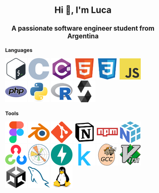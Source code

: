 <h1 align="center">Hi 👋, I'm Luca</h1>
<h2 align="center">A passionate software engineer student from Argentina </h2> 

<h3 align="left">Languages</h3>
<p align="left">
<img src="https://github.com/devicons/devicon/blob/master/icons/bash/bash-original.svg" alt="bash" width="70px" height="70px"/>
<img src="https://github.com/devicons/devicon/blob/master/icons/c/c-original.svg" alt="c" width="70px" height="70px"/>
<img src="https://github.com/devicons/devicon/blob/master/icons/csharp/csharp-original.svg" alt="csharp" width="70px" height="70px"/>
<img src="https://github.com/devicons/devicon/blob/master/icons/html5/html5-original.svg" alt="html5" width="70px" height="70px"/>
<img src="https://github.com/devicons/devicon/blob/master/icons/css3/css3-original.svg" alt="css3" width="70px" height="70px"/>
<img src="https://github.com/devicons/devicon/blob/master/icons/javascript/javascript-original.svg" alt="javascript" width="70px" height="70px"/>
<img src="https://github.com/devicons/devicon/blob/master/icons/php/php-original.svg" alt="php" width="70px" height="70px"/>
<img src="https://github.com/devicons/devicon/blob/master/icons/python/python-original.svg" alt="python" width="70px" height="70px"/>
<img src="https://github.com/devicons/devicon/blob/master/icons/r/r-original.svg" alt="r" width="70px" height="70px"/>
<img src="https://github.com/devicons/devicon/blob/master/icons/solidity/solidity-original.svg" alt="solidity" width="70px" height="70px"/>
</p>

<h3 align="left">Tools</h3>
<p align="left">
<img src="https://github.com/devicons/devicon/blob/master/icons/figma/figma-original.svg" alt="figma" width="70px" height="70px"/> 
<img src="https://github.com/devicons/devicon/blob/master/icons/blender/blender-original.svg" alt="blender" width="70px" height="70px"/>
<img src="https://github.com/devicons/devicon/blob/master/icons/git/git-original.svg" alt="git" width="70px" height="70px"/>
<img src="https://github.com/devicons/devicon/blob/master/icons/notion/notion-original.svg" alt="notion" width="70px" height="70px"/>
<img src="https://github.com/devicons/devicon/blob/master/icons/npm/npm-original-wordmark.svg" alt="npm" width="70px" height="70px"/>
<img src="https://github.com/devicons/devicon/blob/master/icons/numpy/numpy-original.svg" alt="numpy" width="70px" height="70px"/>
<img src="https://github.com/devicons/devicon/blob/master/icons/opencv/opencv-original.svg" alt="opencv" width="70px" height="70px"/>
<img src="https://github.com/devicons/devicon/blob/master/icons/matplotlib/matplotlib-original.svg" alt="matplotlib" width="70px" height="70px"/>
<img src="https://github.com/devicons/devicon/blob/master/icons/fastapi/fastapi-original.svg" alt="fastapi" width="70px" height="70px"/>
<img src="https://github.com/devicons/devicon/blob/master/icons/kaggle/kaggle-original.svg" alt="kaggle" width="70px" height="70px"/>
<img src="https://github.com/devicons/devicon/blob/master/icons/gcc/gcc-original.svg" alt="gcc" width="70px" height="70px"/>
<img src="https://github.com/devicons/devicon/blob/master/icons/vim/vim-original.svg" alt="vim" width="70px" height="70px"/>
<img src="https://github.com/devicons/devicon/blob/master/icons/unity/unity-original.svg" alt="unity" width="70px" height="70px"/>
<img src="https://github.com/devicons/devicon/blob/master/icons/mysql/mysql-original.svg" alt="mysql width="70px" height="70px"/>
<img src="https://github.com/devicons/devicon/blob/master/icons/linux/linux-original.svg" alt="linux width="70px" height="70px"/>
</p>